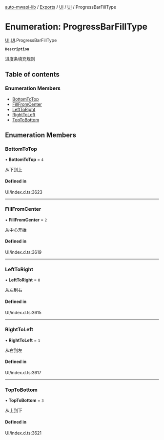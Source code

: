 [auto-mwapi-lib](../README.md) / [Exports](../modules.md) / [UI](../modules/UI.md) / [UI](../modules/UI.UI.md) / ProgressBarFillType

# Enumeration: ProgressBarFillType

[UI](../modules/UI.md).[UI](../modules/UI.UI.md).ProgressBarFillType

**`Description`**

进度条填充规则

## Table of contents

### Enumeration Members

- [BottomToTop](UI.UI.ProgressBarFillType.md#bottomtotop)
- [FillFromCenter](UI.UI.ProgressBarFillType.md#fillfromcenter)
- [LeftToRight](UI.UI.ProgressBarFillType.md#lefttoright)
- [RightToLeft](UI.UI.ProgressBarFillType.md#righttoleft)
- [TopToBottom](UI.UI.ProgressBarFillType.md#toptobottom)

## Enumeration Members

### BottomToTop

• **BottomToTop** = ``4``

从下到上

#### Defined in

UI/index.d.ts:3623

___

### FillFromCenter

• **FillFromCenter** = ``2``

从中心开始

#### Defined in

UI/index.d.ts:3619

___

### LeftToRight

• **LeftToRight** = ``0``

从左到右

#### Defined in

UI/index.d.ts:3615

___

### RightToLeft

• **RightToLeft** = ``1``

从右到左

#### Defined in

UI/index.d.ts:3617

___

### TopToBottom

• **TopToBottom** = ``3``

从上到下

#### Defined in

UI/index.d.ts:3621
